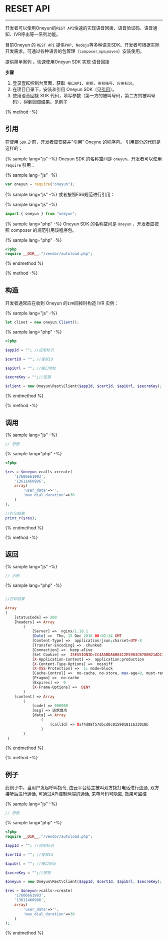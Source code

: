# RESET API

<!-- toc -->

 --------------------------------------------------------------------------------
 开发者可以使用Oneyun的`REST API`快速的实现语音回拨、语音验证码、语音通知、IVR呼出等一系列功能。
 
 目前Oneyun 的 `REST API` 提供`PHP`、`Nodejs`等多种语言SDK。开发者可根据实际开发需求，可通过各种语言的包管理（`composer`,`npm`,`maven`）安装使用。


 提供简单案列 。快速使用Oneyun SDK 实现 语音回拨

 **步骤**
 1. 登录壹耘控制台页面，获取` 接口API`、`密钥`、`鉴权账号`、`应用标识`。
 2. 在项目目录下，安装和引用 Oneyun SDK（见[引用](#引用)）。
 3. 使用语音回拨 SDK 代码，填写参数（第一方的被叫号码，第二方的被叫号码），得到回调结果。见[例子](#例子)


{% method -%}

## 引用

在使用 `SDK` 之前，开发者应[安装](../abstract.md#安装)并"引用" Oneyne 的程序包。 引用部分的代码是这样的：

{% sample lang="js" -%} Oneyun SDK 的名称空间是 `oneyun`，开发者可以使用 `require` 引用：

{% sample lang="js" -%}

```javascript
var oneyun = require("oneyun");
```

{% sample lang="js" -%} 或者按照ES6规范进行引用：

{% sample lang="js" -%}

```javascript
import { oneyun } from "oneyun";
```

{% sample lang="php" -%} Oneyun SDK 的名称空间是 `Oneyun` ，开发者应按照 composer 的规范引用该程序包。

{% sample lang="php" -%}

```php
<?php
require __DIR__."/vendor/autoload.php";

```

{% endmethod %}

{% method -%}

## 构造

开发者通常应在收到 Oneyun 的`IVR`回掉时构造 IVR 实例：

{% sample lang="js" -%}

```javascript
let clinet = new oneyun.Client();
```

{% sample lang="php" -%}

```php
<?php

$appId = ""; //应用标识

$certId = ""; //鉴权Id

$apiUrl = ""; //接口地址

$secreKey = "";//密钥

$client = new Oneyun\Rest\Client($appId, $certId, $apiUrl, $secreKey);

```

{% endmethod %}


{% method -%}

## 调用

{% sample lang="js" -%}

```javascript
// 示例
```

{% sample lang="php" -%}

```php
<?php

$res = $oneyun->calls->create(
    '17606661993',
    '13611460986',
    array(
        'user_data'=>'',
        'max_dial_duration'=>30
    )
);

//打印结果
print_r($res);

```

{% endmethod %}




{% method -%}

## 返回

{% sample lang="js" -%}

```javascript
// 示例
```

{% sample lang="php" -%}

```php

//打印结果

Array
(
    [statusCode] => 200
    [headers] => Array
        (
            [Server] =>  nginx/1.10.1
            [Date] =>  Thu, 15 Dec 2016 08:02:34 GMT
            [Content-Type] =>  application/json;charset=UTF-8
            [Transfer-Encoding] =>  chunked
            [Connection] =>  keep-alive
            [Set-Cookie] =>  JSESSIONID=CC4A5BDA6B84C2E5983CB780B21AD11A; Path=/; HttpOnly
            [X-Application-Context] =>  application:production
            [X-Content-Type-Options] =>  nosniff
            [X-XSS-Protection] =>  1; mode=block
            [Cache-Control] =>  no-cache, no-store, max-age=0, must-revalidate
            [Pragma] =>  no-cache
            [Expires] =>  0
            [X-Frame-Options] =>  DENY
        )
    [content] => Array
        (
            [code] => 000000
            [msg] => 请求成功
            [data] => Array
                (
                    [callId] => 8af4d88f57dbcd0c015901811633018b
                )
        )
 )

```

{% endmethod %}


{% method -%}

## 例子

此例子中，当用户发起呼叫指令, 由云平台给主被叫双方拨打电话进行连通, 双方接听后进行通话, 可通过API控制两端的通话, 来电号码可隐匿, 效果可监控



{% sample lang="js" -%}

```javascript
// 示例
```

{% sample lang="php" -%}

```php
<?php
require __DIR__."/vendor/autoload.php";

$appId = ""; //应用标识

$certId = ""; //鉴权Id

$apiUrl = ""; //接口地址

$secreKey = "";//密钥

$oneyun = new Oneyun\Rest\Client($appId, $certId, $apiUrl, $secreKey);

$res = $oneyun->calls->create(
    '17606661993',
    '13611460986',
    array(
        'user_data'=>'',
        'max_dial_duration'=>30
    )
);
```



{% endmethod %}
